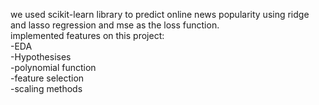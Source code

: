 we used scikit-learn library to predict online news popularity using ridge and lasso regression and mse as the loss function.  
implemented features on this project:  
-EDA  
-Hypothesises  
-polynomial function  
-feature selection  
-scaling methods

